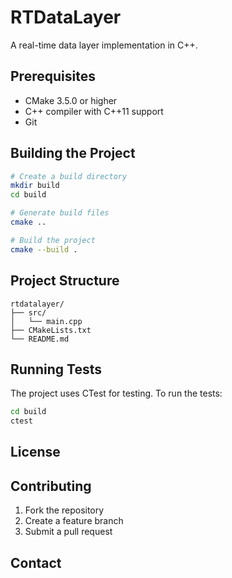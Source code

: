 # RTDataLayer

A real-time data layer implementation in C++.

## Prerequisites

- CMake 3.5.0 or higher
- C++ compiler with C++11 support
- Git

## Building the Project

```bash
# Create a build directory
mkdir build
cd build

# Generate build files
cmake ..

# Build the project
cmake --build .
```

## Project Structure

```
rtdatalayer/
├── src/
│   └── main.cpp
├── CMakeLists.txt
└── README.md
```

## Running Tests

The project uses CTest for testing. To run the tests:

```bash
cd build
ctest
```

## License

## Contributing

1. Fork the repository
2. Create a feature branch
3. Submit a pull request

## Contact
